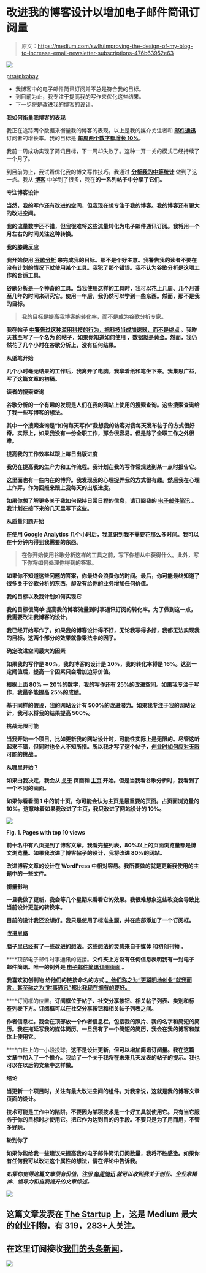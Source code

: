 # 改进我的博客设计以增加电子邮件简讯订阅量

> 原文：<https://medium.com/swlh/improving-the-design-of-my-blog-to-increase-email-newsletter-subscriptions-476b63952e63>

![](img/32e52daf97341288ac83e7f2e207f27c.png)

[ptra/pixabay](https://pixabay.com/en/workplace-imac-desktop-creative-3236523/)

*   我博客中的电子邮件简讯订阅并不总是符合我的目标。
*   到目前为止，我专注于提高我的写作来优化这些结果。
*   下一步将是改进我的博客的设计。

**我如何衡量我博客的表现**

我正在追踪两个数据来衡量我的博客的表现。以上是我的媒介关注者和 [**邮件通迅**](http://eepurl.com/c_1Mw5) 订阅者的增长率。我的目标是 [**每周两个数字都增长 10%**](https://ideavisionaction.com/personal-development/how-i-use-growth-metrics-to-optimize-the-stats-of-my-blog-and-email-newsletter/)。

我前一周成功实现了简讯目标，下一周却失败了。这种一开一关的模式已经持续了一个月了。

到目前为止，我试着优化我的博文写作技巧。我通过 [**分析我的中等统计**](https://ideavisionaction.com/marketing/measuring-the-contribution-of-my-medium-posts-to-my-content-marketing-goals/) 做到了这一点。我从 [**博客**](https://ideavisionaction.com/tag/blogging/) 中学到了很多，我在[](https://ideavisionaction.com/blogging/i-analyzed-seven-factors-that-affect-my-medium-stats-this-is-what-i-found/)**的一系列帖子中分享了它们。**

****专注博客设计****

**当然，我的写作还有改进的空间，但我现在想专注于我的博客。我的博客还有更大的改进空间。**

**我的流量数字还不错，但我很难将这些流量转化为电子邮件通讯订阅。我将用一个月左右的时间关注这种转换。**

****我的膝跳反应****

**我开始使用 [**谷歌分析**](https://analytics.google.com/) 来完成我的目标。那不是个好主意。我警告我的读者不要在没有计划的情况下就使用某个工具。我犯了那个错误。我不认为谷歌分析是这项工作的合适工具。**

**谷歌分析是一个神奇的工具。当我使用这样的工具时，我可以花上几周、几个月甚至几年的时间来研究它。使用一年后，我仍然可以学到一些东西。然而，那不是我的目标。**

> **我的目标是提高我博客的转化率，而不是成为谷歌分析专家。**

**我在帖子 [**中警告过这种滥用科技的行为，把科技当成加速器，而不是终点**](https://ideavisionaction.com/productivity/use-tech-as-an-accelerator-not-as-an-end/) 。我昨天甚至写了一个名为 [**的帖子，如果你知道如何使用**](https://ideavisionaction.com/marketing/data-is-the-gold-if-you-know-how-to-use-it/) ，数据就是黄金。然而，我仍然花了几个小时在谷歌分析上，没有任何结果。**

****从纸笔开始****

**几个小时毫无结果的工作后，我离开了电脑。我拿着纸和笔坐下来。我集思广益，写了这篇文章的初稿。**

****读者的搜索查询****

**谷歌分析的一个有趣的发现是人们在我的网站上使用的搜索查询。这些搜索查询给了我一些写博客的想法。**

**其中一个搜索查询是“**如何每天写作**”我想我的访客对我每天发布帖子的方式很好奇。实际上，如果我没有一份全职工作，那会很容易。但是除了全职工作之外很难。**

****提高我的工作效率以跟上每日出版进度****

**我仍在提高我的生产力和工作流程。我计划在我的写作常规达到某一点时报告它。**

**这里面也有一些内在的博弈。我发现我的心理捉弄我的方式很有趣。然后我在心理上作弄，作为回报来跟上我每天的出版进度。**

**如果你想了解更多关于我如何保持日常日程的信息，请订阅我的 [**电子邮件简讯**](http://eepurl.com/c_1Mw5) 。我计划在接下来的几天里写下这些。**

****从质量问题开始****

**在使用 Google Analytics 几个小时后，我意识到我不需要花那么多时间。我可以在十分钟内得到我需要的东西。**

> **在你开始使用谷歌分析这样的工具之前，写下你想从中获得什么。此外，写下你将如何处理你得到的答案。**

**如果你不知道这些问题的答案，你最终会浪费你的时间。最后，你可能最终知道了很多关于谷歌分析的东西，却没有给你的业务增加任何价值。**

**我的目标以及我计划如何实现它**

**我的目标很简单:提高我的博客流量到时事通讯订阅的转化率。为了做到这一点，我需要改进我博客的设计。**

**我已经开始写作了。如果我的博客设计得不好，无论我写得多好，我都无法实现我的目标。这两个部分的效果就像乘法中的因子。**

****确定改进空间最大的因素****

**如果我的写作是 80%，我的博客的设计是 20%，我的转化率将是 16%。达到一定阈值后，提高一个因素只会增加边际价值。**

**根据上面 80% — 20%的数字，我的写作还有 25%的改进空间。如果我专注于写作，我最多能提高 25%的成绩。**

**基于同样的假设，我的网站设计有 500%的改进潜力。如果我专注于我的网站设计，我可以将我的结果提高 500%。**

****挑战无限可能****

**当我开始一个项目，比如更新我的网站设计时，可能性实际上是无限的。尽管这听起来不错，但同时也令人不知所措。所以我才写了这个帖子，[**创业时如何应对无限可能的挑战**](https://ideavisionaction.com/entrepreneurship/how-to-deal-with-the-challenge-of-infinite-possibilities-when-starting-a-business/) 。**

****从哪里开始？****

**如果由我决定，我会从 [**关于**](https://ideavisionaction.com/about/) 页面和 [**主页**](https://ideavisionaction.com/) 开始。但是当我看谷歌分析时，我看到了一个不同的画面。**

**如果你看看图 1 中的前十页，你可能会认为主页是最重要的页面。占页面浏览量的 10%。这意味着如果我改进了主页，我只改进了网站设计的 10%。**

**![](img/a678548b7e5b58cf4af99848d52a6523.png)**

**Fig. 1\. Pages with top 10 views**

**前十名中有八页提到了博客文章。我看完整列表，80%以上的页面浏览量都是博文浏览量。如果我改进了博客帖子的设计，我将改进 80%的网站。**

**改进博客文章的设计在 WordPress 中相对容易。我所要做的就是更新我使用的主题中的一些文件。**

****衡量影响****

**一旦我做了更新，我会等几个星期来看看它的效果。我很难想象这些改变会导致比当前设计更差的转换率。**

**目前的设计我还没想好。我只是使用了标准主题，并在底部添加了一个订阅框。**

****改进思路****

**脑子里已经有了一些改进的想法。这些想法的灵感来自于媒体 [**和初创刊物**](https://medium.com/swlh) 。**

****顶部电子邮件时事通讯的链接。**文件夹上方没有任何信息表明我有一封电子邮件简讯。唯一的例外是 [**电子邮件简讯订阅页面**](http://eepurl.com/c_1Mw5) 。**

**我喜欢初创刊物 给他们的链接命名的方式 [**。他们称之为“更聪明地创业”就我而言，甚至称之为“时事通讯”都比我现在拥有的要好。**](https://medium.com/swlh)**

****订阅框的位置。**订阅框位于帖子、社交分享按钮、相关帖子列表、类别和标签列表下方。订阅框可以在社交分享按钮和相关帖子列表之间。**

****作者信息栏。我会在顶部放一个作者信息栏，包括我的照片、我的名字和简短的简历。我在拖延写我的媒体简历。一旦我有了一个简短的简历，我会在我的博客和媒体上使用它。****

****门柱上的一小段投球。**这不是设计更新，但可以增加简讯订阅量。我在这篇文章中加入了一个推介。我给了一个关于我将在未来几天发表的帖子的提示。我也可以在以后的文章中这样做。**

****结论****

**当更新一个项目时，关注有最大改进空间的组件。对我来说，这就是我的博客文章页面的设计。**

**技术可能是工作中的陷阱。不要因为某项技术是一个好工具就使用它。只有当它服务于你的目标时才使用它。把它作为达到目的的手段。不要只是为了用而用，不管多好玩。**

****轮到你了****

**如果你能给我一些建议来提高我的电子邮件简讯订阅数量，我将不胜感激。如果你有任何我可以改进这个属性的想法，请在评论中告诉我。**

*****如果你觉得这篇文章很有价值，注册*** [***每周简讯***](https://ideavisionaction.com/email-newsletter/) ***就可以收到我关于创业、企业家精神、领导力和自我提升的文章综述。*****

**[![](img/308a8d84fb9b2fab43d66c117fcc4bb4.png)](https://medium.com/swlh)**

## **这篇文章发表在 [The Startup](https://medium.com/swlh) 上，这是 Medium 最大的创业刊物，有 319，283+人关注。**

## **在这里订阅接收[我们的头条新闻](http://growthsupply.com/the-startup-newsletter/)。**

**[![](img/b0164736ea17a63403e660de5dedf91a.png)](https://medium.com/swlh)**